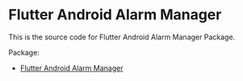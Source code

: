 # Flutter Android Alarm Manager

This is the source code for Flutter Android Alarm Manager Package.

Package:
- [Flutter Android Alarm Manager](https://pub.dev/packages/android_alarm_manager)
